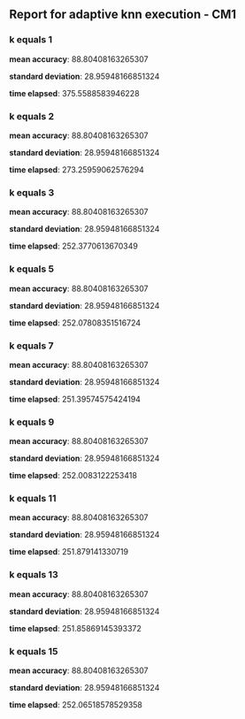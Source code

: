 ## Report for adaptive knn execution - CM1

### k equals 1
**mean accuracy**: 88.80408163265307

**standard deviation**: 28.95948166851324

**time elapsed**: 375.5588583946228

### k equals 2
**mean accuracy**: 88.80408163265307

**standard deviation**: 28.95948166851324

**time elapsed**: 273.25959062576294

### k equals 3
**mean accuracy**: 88.80408163265307

**standard deviation**: 28.95948166851324

**time elapsed**: 252.3770613670349

### k equals 5
**mean accuracy**: 88.80408163265307

**standard deviation**: 28.95948166851324

**time elapsed**: 252.07808351516724

### k equals 7
**mean accuracy**: 88.80408163265307

**standard deviation**: 28.95948166851324

**time elapsed**: 251.39574575424194

### k equals 9
**mean accuracy**: 88.80408163265307

**standard deviation**: 28.95948166851324

**time elapsed**: 252.0083122253418

### k equals 11
**mean accuracy**: 88.80408163265307

**standard deviation**: 28.95948166851324

**time elapsed**: 251.879141330719

### k equals 13
**mean accuracy**: 88.80408163265307

**standard deviation**: 28.95948166851324

**time elapsed**: 251.85869145393372

### k equals 15
**mean accuracy**: 88.80408163265307

**standard deviation**: 28.95948166851324

**time elapsed**: 252.06518578529358
